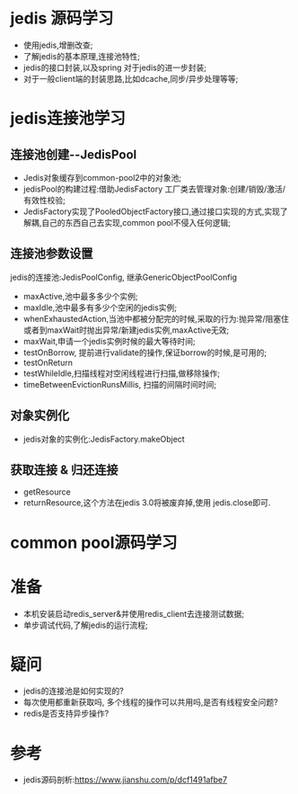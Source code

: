 # jedis 源码学习
* 使用jedis,增删改查;
* 了解jedis的基本原理,连接池特性;
* jedis的接口封装,以及spring 对于jedis的进一步封装;
* 对于一般client端的封装思路,比如dcache,同步/异步处理等等;

# jedis连接池学习
## 连接池创建--JedisPool
* Jedis对象缓存到common-pool2中的对象池;
* jedisPool的构建过程:借助JedisFactory 工厂类去管理对象:创建/销毁/激活/有效性校验;
* JedisFactory实现了PooledObjectFactory接口,通过接口实现的方式,实现了解耦,自己的东西自己去实现,common pool不侵入任何逻辑;


## 连接池参数设置
jedis的连接池:JedisPoolConfig, 继承GenericObjectPoolConfig
* maxActive,池中最多多少个实例;
* maxIdle,池中最多有多少个空闲的jedis实例;
* whenExhaustedAction,当池中都被分配完的时候,采取的行为:抛异常/阻塞住或者到maxWait时抛出异常/新建jedis实例,maxActive无效;
* maxWait,申请一个jedis实例时候的最大等待时间;
* testOnBorrow, 提前进行validate的操作,保证borrow的时候,是可用的;
* testOnReturn
* testWhileIdle,扫描线程对空闲线程进行扫描,做移除操作;
* timeBetweenEvictionRunsMillis, 扫描的间隔时间时间;

## 对象实例化
* jedis对象的实例化:JedisFactory.makeObject

## 获取连接 & 归还连接
* getResource
* returnResource,这个方法在jedis 3.0将被废弃掉,使用 jedis.close即可.


# common pool源码学习


# 准备
* 本机安装启动redis_server&并使用redis_client去连接测试数据;
* 单步调试代码,了解jedis的运行流程;


# 疑问
* jedis的连接池是如何实现的?
* 每次使用都重新获取吗, 多个线程的操作可以共用吗,是否有线程安全问题?
* redis是否支持异步操作?


# 参考
* jedis源码剖析:https://www.jianshu.com/p/dcf1491afbe7